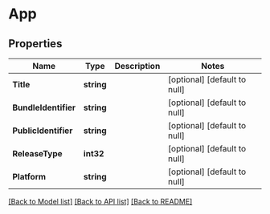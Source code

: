# App

## Properties
Name | Type | Description | Notes
------------ | ------------- | ------------- | -------------
**Title** | **string** |  | [optional] [default to null]
**BundleIdentifier** | **string** |  | [optional] [default to null]
**PublicIdentifier** | **string** |  | [optional] [default to null]
**ReleaseType** | **int32** |  | [optional] [default to null]
**Platform** | **string** |  | [optional] [default to null]

[[Back to Model list]](../README.md#documentation-for-models) [[Back to API list]](../README.md#documentation-for-api-endpoints) [[Back to README]](../README.md)


